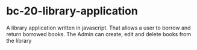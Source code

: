 # bc-20-library-application
A library application written in javascript. That allows a user to borrow and return borrowed books. The Admin can create, edit and delete books from the library

